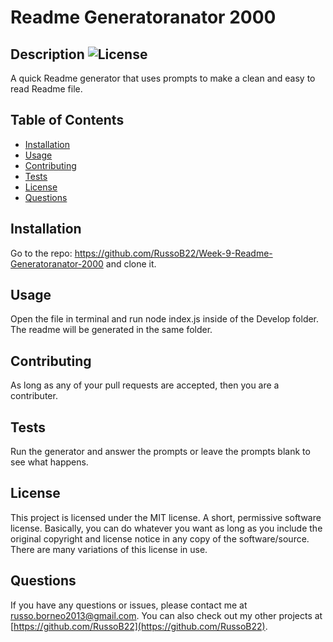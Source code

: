 # Readme Generatoranator 2000
    
## Description ![License](https://img.shields.io/badge/License-MIT-yellow.svg)
A quick Readme generator that uses prompts to make a clean and easy to read Readme file.

## Table of Contents
- [Installation](#installation)
- [Usage](#usage)
- [Contributing](#contributing)
- [Tests](#tests)
- [License](#license)
- [Questions](#questions)

## Installation
Go to the repo: https://github.com/RussoB22/Week-9-Readme-Generatoranator-2000 and clone it.

## Usage
Open the file in terminal and run node index.js inside of the Develop folder. The readme will be generated in the same folder.

## Contributing
As long as any of your pull requests are accepted, then you are a contributer.

## Tests
Run the generator and answer the prompts or leave the prompts blank to see what happens.

## License
This project is licensed under the MIT license.
A short, permissive software license. Basically, you can do whatever you want as long as you include the original copyright and license notice in any copy of the software/source.  There are many variations of this license in use.

## Questions
If you have any questions or issues, please contact me at [russo.borneo2013@gmail.com](mailto:russo.borneo2013@gmail.com). You can also check out my other projects at [https://github.com/RussoB22](https://github.com/RussoB22).
